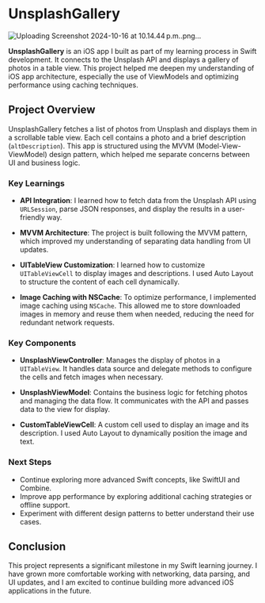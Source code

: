 # UnsplashGallery

![Uploading Screenshot 2024-10-16 at 10.14.44 p.m..png…]()

**UnsplashGallery** is an iOS app I built as part of my learning process in Swift development. It connects to the Unsplash API and displays a gallery of photos in a table view. This project helped me deepen my understanding of iOS app architecture, especially the use of ViewModels and optimizing performance using caching techniques.

## Project Overview

UnsplashGallery fetches a list of photos from Unsplash and displays them in a scrollable table view. Each cell contains a photo and a brief description (`altDescription`). This app is structured using the MVVM (Model-View-ViewModel) design pattern, which helped me separate concerns between UI and business logic.

### Key Learnings

- **API Integration**: I learned how to fetch data from the Unsplash API using `URLSession`, parse JSON responses, and display the results in a user-friendly way.
  
- **MVVM Architecture**: The project is built following the MVVM pattern, which improved my understanding of separating data handling from UI updates.

- **UITableView Customization**: I learned how to customize `UITableViewCell` to display images and descriptions. I used Auto Layout to structure the content of each cell dynamically.

- **Image Caching with NSCache**: To optimize performance, I implemented image caching using `NSCache`. This allowed me to store downloaded images in memory and reuse them when needed, reducing the need for redundant network requests.

### Key Components

- **UnsplashViewController**: Manages the display of photos in a `UITableView`. It handles data source and delegate methods to configure the cells and fetch images when necessary.

- **UnsplashViewModel**: Contains the business logic for fetching photos and managing the data flow. It communicates with the API and passes data to the view for display.

- **CustomTableViewCell**: A custom cell used to display an image and its description. I used Auto Layout to dynamically position the image and text.

### Next Steps

- Continue exploring more advanced Swift concepts, like SwiftUI and Combine.
- Improve app performance by exploring additional caching strategies or offline support.
- Experiment with different design patterns to better understand their use cases.

## Conclusion

This project represents a significant milestone in my Swift learning journey. I have grown more comfortable working with networking, data parsing, and UI updates, and I am excited to continue building more advanced iOS applications in the future.
